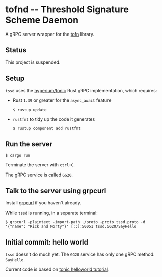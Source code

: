 # tofnd -- Threshold Signature Scheme Daemon

A gRPC server wrapper for the [tofn](https://github.com/axelarnetwork/tofn) library.

## Status

This project is suspended.

## Setup

`tssd` uses the [hyperium/tonic](https://github.com/hyperium/tonic) Rust gRPC implementation, which requires:
* Rust `1.39` or greater for the `async_await` feature
    ```
    $ rustup update
    ```
* `rustfmt` to tidy up the code it generates
    ```
    $ rustup component add rustfmt
    ```

## Run the server

```
$ cargo run
```
Terminate the server with `ctrl+C`.

The gRPC service is called `GG20`.

## Talk to the server using grpcurl

Install [grpcurl](https://github.com/fullstorydev/grpcurl) if you haven't already.

While `tssd` is running, in a separate terminal:
```
$ grpcurl -plaintext -import-path ./proto -proto tssd.proto -d '{"name": "Rick and Morty"}' [::]:50051 tssd.GG20/SayHello
```

## Initial commit: hello world

`tssd` doesn't do much yet.  The `GG20` service has only one gRPC method: `SayHello`.

Current code is based on [tonic helloworld tutorial](https://github.com/hyperium/tonic/blob/master/examples/helloworld-tutorial.md).
